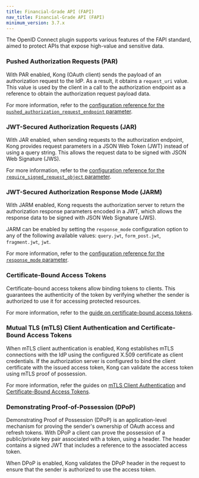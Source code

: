 ```yaml
---
title: Financial-Grade API (FAPI)
nav_title: Financial-Grade API (FAPI)
minimum_version: 3.7.x
---
```



The OpenID Connect plugin supports various features of the FAPI standard, aimed to protect APIs that expose high-value and sensitive data.

### Pushed Authorization Requests (PAR)

With PAR enabled, Kong (OAuth client) sends the payload of an authorization request to the IdP. As a result, it obtains a `request_uri` value. This value is used by the client in a call to the authorization endpoint as a reference to obtain the authorization request payload data.

For more information, refer to the [configuration reference for the `pushed_authorization_request_endpoint` parameter](/hub/kong-inc/openid-connect/configuration/#config-pushed_authorization_request_endpoint).

### JWT-Secured Authorization Requests (JAR)

With JAR enabled, when sending requests to the authorization endpoint, Kong provides request parameters in a JSON Web Token (JWT) instead of using a query string. This allows the request data to be signed with JSON Web Signature (JWS).

For more information, refer to the [configuration reference for the `require_signed_request_object` parameter](/hub/kong-inc/openid-connect/configuration/#config-require_signed_request_object).

### JWT-Secured Authorization Response Mode (JARM)

With JARM enabled, Kong requests the authorization server to return the authorization response parameters encoded in a JWT, which allows the response data to be signed with JSON Web Signature (JWS).

JARM can be enabled by setting the `response_mode` configuration option to any of the following available values: `query.jwt`, `form_post.jwt`, `fragment.jwt`, `jwt`.

For more information, refer to the [configuration reference for the `response_mode` parameter](/hub/kong-inc/openid-connect/configuration/#config-response_mode).

### Certificate-Bound Access Tokens

Certificate-bound access tokens allow binding tokens to clients. This guarantees the authenticity of the token by verifying whether the sender is authorized to use it for accessing protected resources.

For more information, refer to the [guide on certificate-bound access tokens](/hub/kong-inc/openid-connect/how-to/cert-bound-access-tokens).

### Mutual TLS (mTLS) Client Authentication and Certificate-Bound Access Tokens

When mTLS client authentication is enabled, Kong establishes mTLS connections with the IdP using the configured X.509 certificate as client credentials.
If the authorization server is configured to bind the client certificate with the issued access token, Kong can validate the access token using mTLS proof of possession.

For more information, refer the guides on [mTLS Client Authentication](/hub/kong-inc/openid-connect/how-to/client-authentication/mtls) and [Certificate-Bound Access Tokens](/hub/kong-inc/openid-connect/how-to/cert-bound-access-tokens).

### Demonstrating Proof-of-Possession (DPoP)

Demonstrating Proof of Possession (DPoP) is an application-level mechanism for proving the sender's ownership of OAuth access and refresh tokens. With DPoP a client can prove the possession of a public/private key pair associated with a token, using a header. The header contains a signed JWT that includes a reference to the associated access token.

When DPoP is enabled, Kong validates the DPoP header in the request to ensure that the sender is authorized to use the access token.